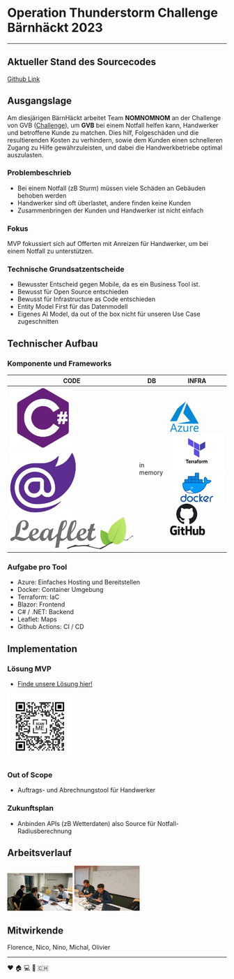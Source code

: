 # Operation Thunderstorm Challenge Bärnhäckt 2023

---

## Aktueller Stand des Sourcecodes

[Github Link](https://github.com/ninomllr/bernhackt-2023 'link to github repo')

## Ausgangslage

Am diesjärigen BärnHäckt arbeitet Team **NOMNOMNOM** an der Challenge von GVB ([Challenge](https://www.bernhackt.ch/challenge-gvb-thunderstorm/ 'challenge description')), um **GVB** bei einem Notfall helfen kann, Handwerker und betroffene Kunde zu matchen. Dies hilf, Folgeschäden und die resultierenden Kosten zu verhindern, sowie dem Kunden einen schnelleren Zugang zu Hilfe gewährzuleisten, und dabei die Handwerkbetriebe optimal auszulasten.

### Problembeschrieb

- Bei einem Notfall (zB Sturm) müssen viele Schäden an Gebäuden behoben werden
- Handwerker sind oft überlastet, andere finden keine Kunden
- Zusammenbringen der Kunden und Handwerker ist nicht einfach

### Fokus

MVP fokussiert sich auf Offerten mit Anreizen für Handwerker, um bei einem Notfall zu unterstützen.

### Technische Grundsatzentscheide

- Bewusster Entscheid gegen Mobile, da es ein Business Tool ist.
- Bewusst für Open Source entschieden
- Bewusst für Infrastructure as Code entschieden
- Entity Model First für das Datenmodell
- Eigenes AI Model, da out of the box nicht für unseren Use Case zugeschnitten

## Technischer Aufbau

### Komponente und Frameworks

| CODE                                                                                                                                      | DB        | INFRA                                                                                                                                                                                               |
| ----------------------------------------------------------------------------------------------------------------------------------------- | --------- | --------------------------------------------------------------------------------------------------------------------------------------------------------------------------------------------------- |
| <img src="./assets/csharp_logo.jpeg" width="150"> <img src="./assets/blazor_logo.jpeg" width="150"> <img src="./assets/leaflet_logo.png"> | in memory | <img src="./assets/azure_logo.jpeg" width="70"> <img src="./assets/teraform_logo.jpeg" width="150"> <img src="./assets/docker_logo.jpeg" width="150"> <img src="./assets/git_logo.jpeg" width="80"> |

### Aufgabe pro Tool

- Azure: Einfaches Hosting und Bereitstellen
- Docker: Container Umgebung
- Terraform: IaC
- Blazor: Frontend
- C# / .NET: Backend
- Leaflet: Maps
- Github Actions: CI / CD

## Implementation

### Lösung MVP

- [Finde unsere Lösung hier!](https://gvb-10534.azurewebsites.net/ 'link to webpage')

<img src="./assets/qrcode.png" width="150">

### Out of Scope

- Auftrags- und Abrechnungstool für Handwerker

### Zukunftsplan

- Anbinden APIs (zB Wetterdaten) also Source für Notfall-Radiusberechnung

## Arbeitsverlauf

<img src="./assets/img1.JPG" width="150">
<img src="./assets/img2.JPG" width="150">

## Mitwirkende

Florence, Nico, Nino, Michal, Olivier

---

:heart: :house: :computer: :bear: :switzerland:
